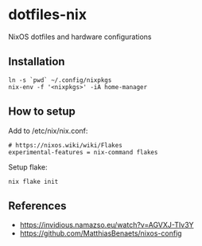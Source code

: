# dotfiles-nix
NixOS dotfiles and hardware configurations

## Installation

```
ln -s `pwd` ~/.config/nixpkgs
nix-env -f '<nixpkgs>' -iA home-manager
```


## How to setup

Add to /etc/nix/nix.conf:
```
# https://nixos.wiki/wiki/Flakes
experimental-features = nix-command flakes
```

Setup flake:
```
nix flake init
```



## References

- https://invidious.namazso.eu/watch?v=AGVXJ-TIv3Y
- https://github.com/MatthiasBenaets/nixos-config
